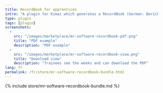 ```yaml
---
title: RecordBook for apprentices
intro: "A plugin for Kimai which generates a RecordBook (German: Berichtsheft) for trainees."
type: plugin
tags: [plugin]
screenshots:
  - 
    src: "/images/marketplace/mr-software-recordbook-pdf.png"
    title: "PDF example" 
    description: "PDF example" 
  - 
    src: "/images/marketplace/mr-software-recordbook-view.png"
    title: "Download view"
    description: "Trainees see the weeks and can download the PDF"
lang: fr
permalink: /fr/store/mr-software-recordbook-bundle.html
---
```


{% include store/mr-software-recordbook-bundle.md %}
